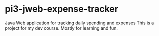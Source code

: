 # pi3-jweb-expense-tracker
Java Web application for tracking daily spending and expenses
This is a project for my dev course. Mostly for learning and fun.
